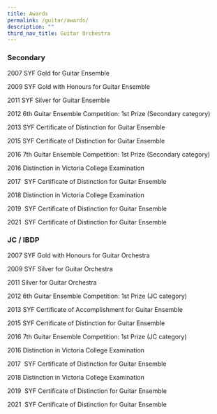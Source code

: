 ```yaml
---
title: Awards
permalink: /guitar/awards/
description: ""
third_nav_title: Guitar Orchestra
---
```

### Secondary

2007 SYF Gold for Guitar Ensemble

2009 SYF Gold with Honours for Guitar Ensemble

2011 SYF Silver for Guitar Ensemble

2012 6th Guitar Ensemble Competition: 1st Prize (Secondary category)

2013 SYF Certificate of Distinction for Guitar Ensemble

2015 SYF Certificate of Distinction for Guitar Ensemble

2016 7th Guitar Ensemble Competition: 1st Prize (Secondary category)

2016 Distinction in Victoria College Examination

2017  SYF Certificate of Distinction for Guitar Ensemble

2018 Distinction in Victoria College Examination

2019  SYF Certificate of Distinction for Guitar Ensemble

2021  SYF Certificate of Distinction for Guitar Ensemble

### JC / IBDP

2007 SYF Gold with Honours for Guitar Orchestra

2009 SYF Silver for Guitar Orchestra

2011 Silver for Guitar Orchestra

2012 6th Guitar Ensemble Competition: 1st Prize (JC category)

2013 SYF Certificate of Accomplishment for Guitar Ensemble

2015 SYF Certificate of Distinction for Guitar Ensemble

2016 7th Guitar Ensemble Competition: 1st Prize (JC category)

2016 Distinction in Victoria College Examination

2017  SYF Certificate of Distinction for Guitar Ensemble

2018 Distinction in Victoria College Examination

2019  SYF Certificate of Distinction for Guitar Ensemble

2021  SYF Certificate of Distinction for Guitar Ensemble
